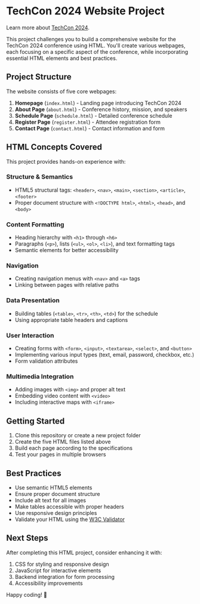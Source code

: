 # TechCon 2024 Website Project

<p>
  Learn more about <a href="https://www.src.org/calendar/e007205/" target="_blank">TechCon 2024</a>.
</p>


This project challenges you to build a comprehensive website for the TechCon 2024 conference using HTML. You'll create various webpages, each focusing on a specific aspect of the conference, while incorporating essential HTML elements and best practices.

## Project Structure

The website consists of five core webpages:

1. **Homepage** (`index.html`) - Landing page introducing TechCon 2024
2. **About Page** (`about.html`) - Conference history, mission, and speakers
3. **Schedule Page** (`schedule.html`) - Detailed conference schedule
4. **Register Page** (`register.html`) - Attendee registration form
5. **Contact Page** (`contact.html`) - Contact information and form

## HTML Concepts Covered

This project provides hands-on experience with:

### Structure & Semantics
- HTML5 structural tags: `<header>`, `<nav>`, `<main>`, `<section>`, `<article>`, `<footer>`
- Proper document structure with `<!DOCTYPE html>`, `<html>`, `<head>`, and `<body>`

### Content Formatting
- Heading hierarchy with `<h1>` through `<h6>`
- Paragraphs (`<p>`), lists (`<ul>`, `<ol>`, `<li>`), and text formatting tags
- Semantic elements for better accessibility

### Navigation
- Creating navigation menus with `<nav>` and `<a>` tags
- Linking between pages with relative paths

### Data Presentation
- Building tables (`<table>`, `<tr>`, `<th>`, `<td>`) for the schedule
- Using appropriate table headers and captions

### User Interaction
- Creating forms with `<form>`, `<input>`, `<textarea>`, `<select>`, and `<button>`
- Implementing various input types (text, email, password, checkbox, etc.)
- Form validation attributes

### Multimedia Integration
- Adding images with `<img>` and proper alt text
- Embedding video content with `<video>`
- Including interactive maps with `<iframe>`

## Getting Started

1. Clone this repository or create a new project folder
2. Create the five HTML files listed above
3. Build each page according to the specifications
4. Test your pages in multiple browsers

## Best Practices

- Use semantic HTML5 elements
- Ensure proper document structure
- Include alt text for all images
- Make tables accessible with proper headers
- Use responsive design principles
- Validate your HTML using the [W3C Validator](https://validator.w3.org/)


## Next Steps

After completing this HTML project, consider enhancing it with:

1. CSS for styling and responsive design
2. JavaScript for interactive elements
3. Backend integration for form processing
4. Accessibility improvements

Happy coding! 🚀